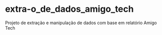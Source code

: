 # extra-o_de_dados_amigo_tech
Projeto de extração e manipulação de dados com base em relatório Amigo Tech
